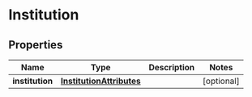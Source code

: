 
# Institution

## Properties
Name | Type | Description | Notes
------------ | ------------- | ------------- | -------------
**institution** | [**InstitutionAttributes**](InstitutionAttributes.md) |  |  [optional]



